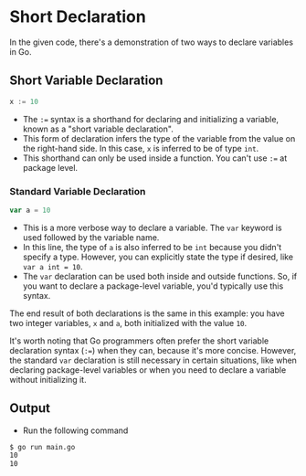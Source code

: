 # Short Declaration

In the given code, there's a demonstration of two ways to declare variables in Go.

## Short Variable Declaration

```go
x := 10
```

- The `:=` syntax is a shorthand for declaring and initializing a variable, known as a "short variable declaration".
- This form of declaration infers the type of the variable from the value on the right-hand side. In this case, `x` is inferred to be of type `int`.
- This shorthand can only be used inside a function. You can't use `:=` at package level.

### Standard Variable Declaration

```go
var a = 10
```

- This is a more verbose way to declare a variable. The `var` keyword is used followed by the variable name.
- In this line, the type of `a` is also inferred to be `int` because you didn't specify a type. However, you can explicitly state the type if desired, like `var a int = 10`.
- The `var` declaration can be used both inside and outside functions. So, if you want to declare a package-level variable, you'd typically use this syntax.

The end result of both declarations is the same in this example: you have two integer variables, `x` and `a`, both initialized with the value `10`.

It's worth noting that Go programmers often prefer the short variable declaration syntax (`:=`) when they can, because it's more concise. However, the standard `var` declaration is still necessary in certain situations, like when declaring package-level variables or when you need to declare a variable without initializing it.

## Output

- Run the following command

```bash
$ go run main.go
10
10
```
